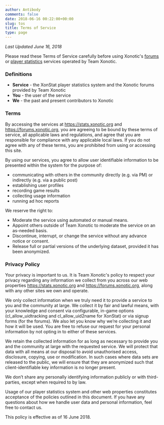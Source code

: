 ```yaml
---
author: Antibody
comments: false
date: 2018-06-16 00:22:00+00:00
slug: tos
title: Terms of Service
type: page
---
```


*Last Updated June 16, 2018*

Please read these Terms of Service carefully before using Xonotic's [forums][forums] or [player
statistics][player statistics] services operated by Team Xonotic. 

### Definitions

* **Service** - the XonStat player statistics system and the Xonotic forums provided by Team Xonotic
* **You** - the user of the service
* **We** - the past and present contributors to Xonotic

### Terms

By accessing the services at https://stats.xonotic.org and https://forums.xonotic.org, you 
are agreeing to be bound by these terms
of service, all applicable laws and regulations, and agree that you are responsible for compliance
with any applicable local laws. If you do not agree with any of these terms, you are prohibited
from using or accessing this site. 

By using our services, you agree to allow user identifiable information to be presented 
within the system for the purpose of:

* communicating with others in the community directly (e.g. via PM) or indirectly (e.g. via a public post)
* establishing user profiles
* recording game results 
* collecting usage information
* running ad hoc reports 

We reserve the right to:

* Moderate the service using automated or manual means.
* Appoint others outside of Team Xonotic to moderate the service on an as-needed basis.
* Discontinue, interrupt, or change the service without any advance notice or consent. 
* Release full or partial versions of the underlying dataset, provided it has been anonymized.

### Privacy Policy

Your privacy is important to us. It is Team Xonotic's policy to respect your privacy regarding any
information we collect from you across our web properties https://stats.xonotic.org and
https://forums.xonotic.org, along with any other sites we own and operate.

We only collect information when we truly need it to provide a service to you and the community at
large. We collect it by fair and lawful means, with your knowledge and consent via configurable, 
in-game options (cl_allow_uidtracking and cl_allow_uid2name for XonStat) or via signup forms 
(for the forums). We also let you know why we’re collecting it and how it will be used. You are 
free to refuse our request for your personal information by not opting in to either of these
services.

We retain the collected information for as long as necessary to provide you and the community at
large with the requested service. We will protect that data with all means at our disposal to avoid 
unauthorised access, disclosure, copying, use or modification. In such cases where data sets are
released to the public, we will ensure that they are anonymized such that client-identifiable key 
information is no longer present.

We don’t share any personally identifying information publicly or with third-parties, except when
required to by law.

Usage of our player statistics system and other web properties constitutes acceptance of the
policies outlined in this document. If you have any questions about how we handle user data and 
personal information, feel free to contact us.

This policy is effective as of 16 June 2018.

[forums]: https://forums.xonotic.org
[player statistics]: https://stats.xonotic.org
